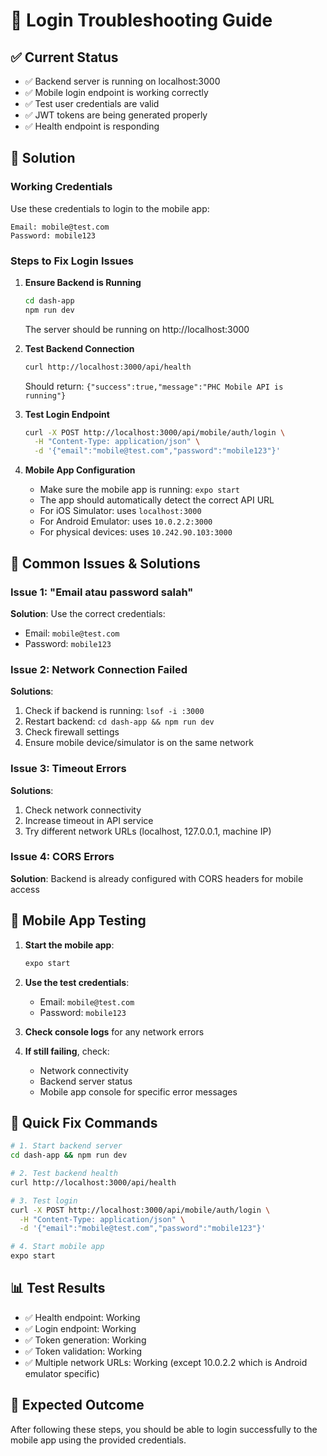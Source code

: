 # 🔐 Login Troubleshooting Guide

## ✅ Current Status
- ✅ Backend server is running on localhost:3000
- ✅ Mobile login endpoint is working correctly
- ✅ Test user credentials are valid
- ✅ JWT tokens are being generated properly
- ✅ Health endpoint is responding

## 🎯 Solution

### Working Credentials
Use these credentials to login to the mobile app:
```
Email: mobile@test.com
Password: mobile123
```

### Steps to Fix Login Issues

1. **Ensure Backend is Running**
   ```bash
   cd dash-app
   npm run dev
   ```
   The server should be running on http://localhost:3000

2. **Test Backend Connection**
   ```bash
   curl http://localhost:3000/api/health
   ```
   Should return: `{"success":true,"message":"PHC Mobile API is running"}`

3. **Test Login Endpoint**
   ```bash
   curl -X POST http://localhost:3000/api/mobile/auth/login \
     -H "Content-Type: application/json" \
     -d '{"email":"mobile@test.com","password":"mobile123"}'
   ```

4. **Mobile App Configuration**
   - Make sure the mobile app is running: `expo start`
   - The app should automatically detect the correct API URL
   - For iOS Simulator: uses `localhost:3000`
   - For Android Emulator: uses `10.0.2.2:3000`
   - For physical devices: uses `10.242.90.103:3000`

## 🔧 Common Issues & Solutions

### Issue 1: "Email atau password salah"
**Solution**: Use the correct credentials:
- Email: `mobile@test.com`
- Password: `mobile123`

### Issue 2: Network Connection Failed
**Solutions**:
1. Check if backend is running: `lsof -i :3000`
2. Restart backend: `cd dash-app && npm run dev`
3. Check firewall settings
4. Ensure mobile device/simulator is on the same network

### Issue 3: Timeout Errors
**Solutions**:
1. Check network connectivity
2. Increase timeout in API service
3. Try different network URLs (localhost, 127.0.0.1, machine IP)

### Issue 4: CORS Errors
**Solution**: Backend is already configured with CORS headers for mobile access

## 📱 Mobile App Testing

1. **Start the mobile app**:
   ```bash
   expo start
   ```

2. **Use the test credentials**:
   - Email: `mobile@test.com`
   - Password: `mobile123`

3. **Check console logs** for any network errors

4. **If still failing**, check:
   - Network connectivity
   - Backend server status
   - Mobile app console for specific error messages

## 🚀 Quick Fix Commands

```bash
# 1. Start backend server
cd dash-app && npm run dev

# 2. Test backend health
curl http://localhost:3000/api/health

# 3. Test login
curl -X POST http://localhost:3000/api/mobile/auth/login \
  -H "Content-Type: application/json" \
  -d '{"email":"mobile@test.com","password":"mobile123"}'

# 4. Start mobile app
expo start
```

## 📊 Test Results
- ✅ Health endpoint: Working
- ✅ Login endpoint: Working
- ✅ Token generation: Working
- ✅ Token validation: Working
- ✅ Multiple network URLs: Working (except 10.0.2.2 which is Android emulator specific)

## 🎉 Expected Outcome
After following these steps, you should be able to login successfully to the mobile app using the provided credentials.
